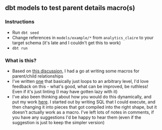 ## dbt models to test parent details macro(s)

### Instructions
* Run `dbt seed`
* Change references in `models/example/*` from `analytics_claire` to your target schema (it's late and I couldn't get this to work)
* `dbt run`

### What is this?
* Based on [this discussion](https://getdbt.slack.com/archives/C0VLZPLAE/p1519866500000202), I had a go at writing some macros for parent/child relationships
* I've written [one](parent_details.sql) that basically just loops to an arbitrary level, I'd love feedback on this - what's good, what can be improved, be ruthless! Even if it's just linting (I may have gotten lazy with it)
* I've also been thinking about how you would do this dynamically, and put my work [here](parent_details_advanced.sql). I started out by writing SQL that I could execute, and then changing it into pieces that got compiled into the right shape, but it doesn't actually work as a macro. I've left lots of notes in comments, if you have any suggestions I'd be happy to hear them (even if the suggestion is just to keep the simpler version)